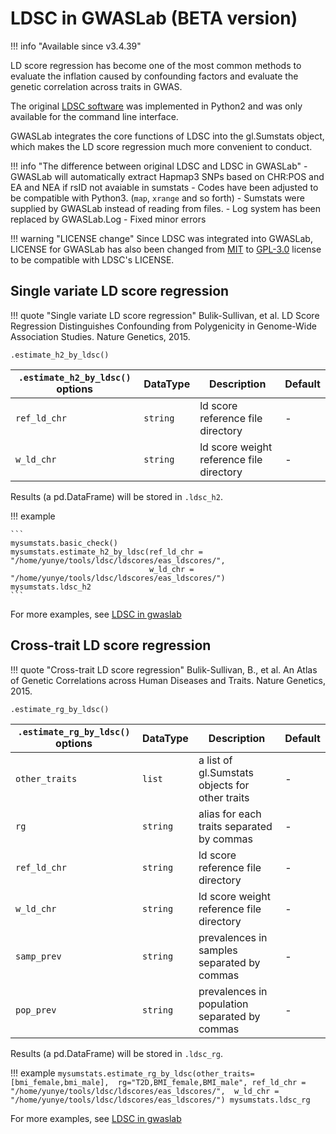 # LDSC in GWASLab (BETA version)

!!! info "Available since v3.4.39"

LD score regression has become one of the most common methods to evaluate the inflation caused by confounding factors and evaluate the genetic correlation across traits in GWAS. 

The original [LDSC software](https://github.com/bulik/ldsc) was implemented in Python2 and was only available for the command line interface. 

GWASLab integrates the core functions of LDSC into the gl.Sumstats object, which makes the LD score regression much more convenient to conduct.

!!! info "The difference between original LDSC and LDSC in GWASLab"
    - GWASLab will automatically extract Hapmap3 SNPs based on CHR:POS and EA and NEA if rsID not avaiable in sumstats
    - Codes have been adjusted to be compatible with Python3. (`map`, `xrange` and so forth)
    - Sumstats were supplied by GWASLab instead of reading from files.
    - Log system has been replaced by GWASLab.Log
    - Fixed minor errors

!!! warning "LICENSE change"
    Since LDSC was integrated into GWASLab, LICENSE for GWASLab has also been changed from [MIT](https://github.com/Cloufield/gwaslab/blob/main/LICENSE_before_v3.4.39) to [GPL-3.0](https://github.com/Cloufield/gwaslab/?tab=GPL-3.0-1-ov-file#readme) license to be compatible with LDSC's LICENSE.

## Single variate LD score regression

!!! quote "Single variate LD score regression"
    Bulik-Sullivan, et al. LD Score Regression Distinguishes Confounding from Polygenicity in Genome-Wide Association Studies. Nature Genetics, 2015.

```
.estimate_h2_by_ldsc()
```

| `.estimate_h2_by_ldsc()` options | DataType | Description                              | Default |
|----------------------------------|----------|------------------------------------------|---------|
| `ref_ld_chr`                     | `string` | ld score reference file directory        | -       |
| `w_ld_chr`                       | `string` | ld score weight reference file directory | -       |

Results (a pd.DataFrame) will be stored in `.ldsc_h2`. 

!!! example

    ```
    mysumstats.basic_check()
    mysumstats.estimate_h2_by_ldsc(ref_ld_chr = "/home/yunye/tools/ldsc/ldscores/eas_ldscores/", 
                                   w_ld_chr = "/home/yunye/tools/ldsc/ldscores/eas_ldscores/")
    mysumstats.ldsc_h2
    ```

For more examples, see [LDSC in gwaslab](https://cloufield.github.io/gwaslab/ldsc_in_gwaslab/)

## Cross-trait LD score regression

!!! quote "Cross-trait LD score regression"
    Bulik-Sullivan, B., et al. An Atlas of Genetic Correlations across Human Diseases and Traits. Nature Genetics, 2015.

```
.estimate_rg_by_ldsc()
```

| `.estimate_rg_by_ldsc()` options | DataType | Description                                    | Default |
|----------------------------------|----------|------------------------------------------------|---------|
| `other_traits`                   | `list`   | a list of gl.Sumstats objects for other traits | -       |
| `rg`                             | `string` | alias for each traits separated by commas      | -       |
| `ref_ld_chr`                     | `string` | ld score reference file directory              | -       |
| `w_ld_chr`                       | `string` | ld score weight reference file directory       | -       |
| `samp_prev`                      | `string` | prevalences in samples separated by commas     | -       |
| `pop_prev`                       | `string` | prevalences in population separated by commas  | -       |

Results (a pd.DataFrame) will be stored in `.ldsc_rg`. 

!!! example
    ```
    mysumstats.estimate_rg_by_ldsc(other_traits=[bmi_female,bmi_male], 
                               rg="T2D,BMI_female,BMI_male",
                               ref_ld_chr = "/home/yunye/tools/ldsc/ldscores/eas_ldscores/", 
                               w_ld_chr = "/home/yunye/tools/ldsc/ldscores/eas_ldscores/")
    mysumstats.ldsc_rg
    ```

For more examples, see [LDSC in gwaslab](https://cloufield.github.io/gwaslab/ldsc_in_gwaslab/)